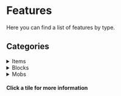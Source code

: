 <div class="selection-columns">

<div class="selection">

<h1>Features</h1>

<p>Here you can find a list of features by type.</p>

<h2>Categories</h2>

<details>

<summary>Items</summary>

<div class="gallery">

<div class="image-container"><img src="https://user-images.githubusercontent.com/69795628/131702182-27c21231-1f45-4b11-81aa-07f3fccbd517.png" alt="Sky Pearl" class="image"><div class="overlay" onclick="fetchInfo('sky-pearl')">Sky Pearl</div></div>

<div id="sky-pearl" class="info-hidden">
<h3>Sky Pearl</h3><hr>
<p>The Sky Pearl is an upcoming method of easily transporting between the Overworld and the Upper Sky. Right click with one of these and you will be taken to approximately your location in the other dimension. They will just break on impact if used in a different dimension.</p>
<h4>Added</h4><p>v0.1</p>
<h4>How to obtain</h4><p>[FUTURE] Uncommon drop from endermen in the Upper Sky.</p>
</div>

<div class="image-container"><img src="https://user-images.githubusercontent.com/69795628/127860974-09d8d529-1aca-4a86-b153-eb88218d18a5.png" alt="Fallen Apple" class="image"><div class="overlay" onclick="fetchInfo('fallen-apple')">Fallen Apple</div></div>

<div id="fallen-apple" class="info-hidden">
<h3>Fallen Apple</h3><hr>
<p>When eaten in the Nether under the effects of levitation, the player is teleported down into the Underridge.</p>
<h4>Added</h4><p>v0.1</p>
<h4>How to obtain</h4><p>Dropped from decaying oak leaves in the Nether.</p>
</div>

<div class="image-container"><img src="https://user-images.githubusercontent.com/69795628/127861004-8499d6a0-93c0-4c3a-9522-b42ce59737e5.gif" alt="Universal Altimeter" class="image"><div class="overlay" onclick="fetchInfo('universal-altimeter')">Universal Altimeter</div></div>

<div id="universal-altimeter" class="info-hidden">
<h3>Universal Altimeter</h3><hr>
<p>The Universal Altimeter is a tool you can hold in either hand, that can read your absolute Y position across all vertically connected worlds. The total height is 1980 blocks, including Y 0 in Underridge and up to Y 255 in the Upper Sky.</p>
<h4>Added</h4><p>v0.1</p>
<h4>How to obtain</h4><p>Crafted in the Ocular Forge.</p>
<img src="https://user-images.githubusercontent.com/69795628/128498949-34ffaeb7-2fa3-439b-9334-37be3035d03d.png" alt="Universal Altimeter Recipe" class="recipe-image">
</div>

<div class="image-container"><img src="https://user-images.githubusercontent.com/69795628/131702178-e7d8b2b9-4ef7-4b77-aa79-7f34d4d7c877.png" alt="Nadir Gel" class="image"><div class="overlay" onclick="fetchInfo('nadir-gel')">Nadir Gel</div></div>

<div id="nadir-gel" class="info-hidden">
<h3>Nadir Gel</h3><hr>
<p>Nadir Gel is a substance used in crafting the Void Veil, and used as fuel for the Nadir Tunneller. It can also be used as furnace fuel, or in the vanilla crafting of torches.</p>
<h4>Added</h4><p>v0.1</p>
<h4>How to obtain</h4><p>Dropped from Psirots, I. Can be found in loot barrels in the stacks.</p>
</div>

<div class="image-container"><img src="https://user-images.githubusercontent.com/69795628/131702176-ec8848c7-3cad-4c8f-9355-4e0a38005d8f.png" alt="Hiatuan Cloth" class="image"><div class="overlay" onclick="fetchInfo('hiatuan-cloth')">Hiatuan Cloth</div></div>

<div id="hiatuan-cloth" class="info-hidden">
<h3>Hiatuan Cloth</h3><hr>
<p>Scraps of ancient fabric from a lost civilisation, used to craft the Void Veil.</p>
<h4>Added</h4><p>v0.1</p>
<h4>How to obtain</h4><p>Dropped from Psirots, and can be found in loot barrels in the stacks.</p>
</div>

<div class="image-container"><img src="https://user-images.githubusercontent.com/69795628/127860975-adf4b1fe-ced9-4d53-bfdb-6f6638608675.png" alt="Garnet" class="image"><div class="overlay" onclick="fetchInfo('garnet')">Garnet</div></div>

<div id="garnet" class="info-hidden">
<h3>Garnet</h3><hr>
<p>Garnets can be used to craft Garnet Blocks, and the Universal Altimeter.</p>
<h4>Added</h4><p>v0.1</p>
<h4>How to obtain</h4><p>Mined from the Garnet Gorge biome in the Underridge, or found in loot barrels in the stacks.</p>
<img src="https://user-images.githubusercontent.com/69795628/128498934-8b0f7896-83c5-49f8-a136-e38df9207ac4.png" alt="Garnet from Garnet Block Recipe" class="recipe-image">
</div>

<div class="image-container"><img src="https://user-images.githubusercontent.com/69795628/127860999-299fb2ac-2f80-41c0-a134-40c48758150b.gif" alt="Nullite Piece" class="image"><div class="overlay" onclick="fetchInfo('nullite-piece')">Nullite Piece</div></div>

<div id="nullite-piece" class="info-hidden">
<h3>Nullite Piece</h3><hr>
<p>A powerful yet mysterious resonating mineral, capable of being forged into nulliron for use in armour and tools.</p>
<h4>Added</h4><p>v0.1</p>
<h4>How to obtain</h4><p>Mined from most parts of the Underridge dimension.</p>
</div>

<div class="image-container"><img src="https://user-images.githubusercontent.com/69795628/127860994-7000d9ae-cf36-47da-8411-6b0274ee87a2.gif" alt="Nulliron Ingot" class="image"><div class="overlay" onclick="fetchInfo('nulliron-ingot')">Nulliron Ingot</div></div>

<div id="nulliron-ingot" class="info-hidden">
<h3>Nulliron Ingot</h3><hr>
<p>An alloy of nullite and iron, used to make armour and tools. It resonates just like nullite.</p>
<h4>Added</h4><p>v0.1</p>
<h4>How to obtain</h4><p>Crafted in the Ocular Forge from nullite pieces and iron ingots, or from Nulliron Blocks.</p>
<img src="https://user-images.githubusercontent.com/69795628/128498944-4a0e0e38-a6ee-4e8d-8594-a3ada76c462c.png" alt="Nulliron Ingot Recipe" class="recipe-image">
<img src="https://user-images.githubusercontent.com/69795628/128498945-faf6a9a7-8653-4b36-8cad-df3161e60c1e.png" alt="Nulliron Ingot from Nulliron Block Recipe" class="recipe-image">
</div>

<div class="image-container"><img src="https://user-images.githubusercontent.com/69795628/127860993-82cde2ec-6df5-4a81-bd9b-8b9d781b0dcb.gif" alt="Nulliron Helmet" class="image"><div class="overlay" onclick="fetchInfo('nulliron-helmet')">Nulliron Helmet</div></div>

<div id="nulliron-helmet" class="info-hidden">
<h3>Nulliron Helmet</h3><hr>
<p>Not very durable, but gives 3 armour points and 1 armour toughness. Protects the wearer from suffocation damage.</p>
<h4>Added</h4><p>v0.1</p>
<h4>How to obtain</h4><p>Crafted in the Ocular Forge from five nulliron ingots.</p>
<img src="https://user-images.githubusercontent.com/69795628/128498943-a8a7a80d-ec85-4d77-81f4-d284efd8d599.png" alt="Nulliron Helmet Recipe" class="recipe-image">
</div>

<div class="image-container"><img src="https://user-images.githubusercontent.com/69795628/127860990-59fc484b-13eb-445d-ab4a-6b458e3c7676.gif" alt="Nulliron Chestplate" class="image"><div class="overlay" onclick="fetchInfo('nulliron-chestplate')">Nulliron Chestplate</div></div>

<div id="nulliron-chestplate" class="info-hidden">
<h3>Nulliron Chestplate</h3><hr>
<p>Not so durable, but gives 6 armour points and 2 armour toughness. Grants temporary immunity to fire and lava damage upon touching fire blocks.</p>
<h4>Added</h4><p>v0.1</p>
<h4>How to obtain</h4><p>Crafted in the Ocular Forge from eight nulliron ingots.</p>
<img src="https://user-images.githubusercontent.com/69795628/128498941-e4d9ec07-d002-4072-9d09-bd0f4a97c9ae.png" alt="Nulliron Chestplate Recipe" class="recipe-image">
</div>

<div class="image-container"><img src="https://user-images.githubusercontent.com/69795628/127860997-d62b9c21-dc4b-4f7d-843d-510b7596cfc0.gif" alt="Nulliron Leggings" class="image"><div class="overlay" onclick="fetchInfo('nulliron-leggings')">Nulliron Leggings</div></div>

<div id="nulliron-leggings" class="info-hidden">
<h3>Nulliron Leggings</h3><hr>
<p>Not the most durable, but give 6 armour points and 2 armour toughness. Negate all knockback from attacks.</p>
<h4>Added</h4><p>v0.1</p>
<h4>How to obtain</h4><p>Crafted in the Ocular Forge from seven nulliron ingots.</p>
<img src="https://user-images.githubusercontent.com/69795628/128498947-586a52fc-e747-4937-b523-6b7028b84dbe.png" alt="Nulliron Leggings Recipe" class="recipe-image">
</div>

<div class="image-container"><img src="https://user-images.githubusercontent.com/69795628/127860988-b60ff9f0-2b97-44a7-935f-03aa55f30cef.gif" alt="Nulliron Boots" class="image"><div class="overlay" onclick="fetchInfo('nulliron-boots')">Nulliron Boots</div></div>

<div id="nulliron-boots" class="info-hidden">
<h3>Nulliron Boots</h3><hr>
<p>Not very durable, give 2 armour points and 1 armour toughness. Protect the wearer from normal and even abnormal fall damage, but will not be effective in cases of ridiculous fall damage - past a few hundred blocks.</p>
<h4>Added</h4><p>v0.1</p>
<h4>How to obtain</h4><p>Crafted in the Ocular Forge from four nulliron ingots.</p>
<img src="https://user-images.githubusercontent.com/69795628/128498938-3715e909-33f9-490d-ab26-5e75cb03d793.png" alt="Nulliron Boots Recipe" class="recipe-image">
</div>

<div class="image-container"><img src="https://user-images.githubusercontent.com/69795628/127860983-c56992b5-431a-4a8d-a8ef-2cb8ec5f3dde.png" alt="Midnight Broth" class="image"><div class="overlay" onclick="fetchInfo('midnight-broth')">Midnight Broth</div></div>

<div id="midnight-broth" class="info-hidden">
<h3>Midnight Broth</h3><hr>
<p>A potent concoction, offering 9:00 of night vision and 8:40 of fire resistance, at the cost of 8:40 of slowness I.</p>
<h4>Added</h4><p>v0.1</p>
<h4>How to obtain</h4><p>Can be extracted renewably from Midnight Pods, or found in the stacks.</p>
</div>

<div class="image-container"><img src="https://user-images.githubusercontent.com/69795628/131702166-0a8c1aee-9166-4c80-a043-acf0b7df8130.gif" alt="Stygian Iris" class="image"><div class="overlay" onclick="fetchInfo('stygian-iris')">Stygian Iris</div></div>

<div id="stygian-iris" class="info-hidden">
<h3>Stygian Iris</h3><hr>
<p>I wonder where this idea came from... summons the boss of the Underridge, the I.</p>
<h4>Added</h4><p>v0.1</p>
<h4>How to obtain</h4><p>1% drop chance from Psirots.</p>
</div>

<div class="image-container"><img src="https://user-images.githubusercontent.com/69795628/127860978-cab6badd-efdf-401d-af9a-ef84fb64df52.png" alt="Heart of the Void" class="image"><div class="overlay" onclick="fetchInfo('heart-of-the-void')">Heart of the Void</div></div>

<div id="heart-of-the-void" class="info-hidden">
<h3>Heart of the Void</h3><hr>
<p>A treasure item with a strong connection to the void. Used in crafting the Nadir Tunneller.</p>
<h4>Added</h4><p>v0.1</p>
<h4>How to obtain</h4><p>Dropped from I, half of the time.</p>
</div>

<div class="image-container"><img src="https://user-images.githubusercontent.com/69795628/127860987-4a36a205-cd0f-4000-8787-ece3753c7fa9.gif" alt="Nadir Tunneller" class="image"><div class="overlay" onclick="fetchInfo('nadir-tunneller')">Nadir Tunneller</div></div>

<div id="nadir-tunneller" class="info-hidden">
<h3>Nadir Tunneller</h3><hr>
<p>Allows for passage through bedrock. Right-click while standing on the lowest bedrock layer of a dimension to create a portal, be prepared to fall straight through. A portal back will also be created on the underside of where you used it. Both portals last 10:00 but do not deplete when unloaded.</p>
<h4>Added</h4><p>v0.1</p>
<h4>How to obtain</h4><p>Crafted in the Ocular Forge from copper ingots, nulliron ingots and a Heart of the Void.</p>
<img src="https://user-images.githubusercontent.com/69795628/128498936-f916aeae-cc59-40ae-9c15-c41df345ad2c.png" alt="Nadir Tunneller Recipe" class="recipe-image">
</div>

<div class="image-container"><img src="https://user-images.githubusercontent.com/69795628/127860969-bce42d2b-7fd9-4f84-9a85-febb0087c40a.png" alt="Enchanted Warped Door" class="image"><div class="overlay" onclick="fetchInfo('enchanted-warped-door')">Enchanted Warped Door</div></div>

<div id="enchanted-warped-door" class="info-hidden">
<h3>Enchanted Warped Door</h3><hr>
<p>Allows temporary escape to the warp dimension. Any distance travelled while floating there is multiplied sixteen-fold upon return. If no solid surface to teleport to is found, the player is dropped from above the height limit, usually when a liquid is below.</p>
<h4>Added</h4><p>v0.1</p>
<h4>How to obtain</h4><p>[FUTURE] Found in loot barrels in the stacks.</p>
</div>

<div class="image-container"><img src="https://user-images.githubusercontent.com/69795628/128364238-ed85b677-7117-47d3-9d57-05b498e1af9a.gif" alt="Void Veil" class="image"><div class="overlay" onclick="fetchInfo('void-veil')">Void Veil</div></div>

<div id="void-veil" class="info-hidden">
<h3>Void Veil</h3><hr>
<p>Right-click to wear when head slot is empty. Provides a strong regeneration effect when void damage is taken, so regardless of dimension height, all voids can be traversed without the risk of death. Does not apply to dropped items.</p>
<h4>Added</h4><p>v0.1</p>
<h4>How to obtain</h4><p>Crafted in the Ocular Forge from Hiatuan Cloth and Nadir Gel.</p>
<img src="https://user-images.githubusercontent.com/69795628/128498953-36b16162-2d5e-4d3c-8f70-59d9c0ece202.png" alt="Void Veil Recipe" class="recipe-image">
</div>

<div class="image-container"><img src="https://user-images.githubusercontent.com/69795628/131702174-22c69f65-c986-4f8e-8593-37fd0f647f55.gif" alt="Bottled Miasma" class="image"><div class="overlay" onclick="fetchInfo('bottled-miasma')">Bottled Miasma</div></div>

<div id="bottled-miasma" class="info-hidden">
<h3>Bottled Miasma</h3><hr>
<p>A potent gaseous emission from the I. Collect it from the harmful clouds it creates when damaged. Can be crafted into Volatile Effluvia.</p>
<h4>Added</h4><p>v0.1.1</p>
<h4>How to obtain</h4><p>Collected from the I using a glass bottle.</p>
</div>

<div class="image-container"><img src="https://user-images.githubusercontent.com/69795628/131702171-62cd283e-19c9-4636-a886-66490646548f.gif" alt="Volatile Effluvia" class="image"><div class="overlay" onclick="fetchInfo('volatile-effluvia')">Volatile Effluvia</div></div>

<div id="volatile-effluvia" class="info-hidden">
<h3>Volatile Effluvia</h3><hr>
<p>Can be thrown to create an explosion with fire and deadly clouds of Blindness, Slowness, Wither and Weakness. Use at your own risk; with mobGriefing enabled this can destroy blocks.</p>
<h4>Added</h4><p>v0.1.1</p>
<h4>How to obtain</h4><p>Crafted in the Ocular Forge from Bottled Miasma, Dragon Breath and a Fire Charge. Shapeless recipe.</p>
<img src="https://user-images.githubusercontent.com/69795628/131704484-4f61dbe5-5625-4f28-8dbc-8fa255fec14c.png" alt="Volatile Effluvia Recipe" class="recipe-image">
</div>

<div class="image-container"><img src="https://user-images.githubusercontent.com/69795628/131702169-22da071c-5143-4d7e-b209-1f90f91326ba.png" alt="Realmglass" class="image"><div class="overlay" onclick="fetchInfo('realmglass')">Realmglass</div></div>

<div id="realmglass" class="info-hidden">
<h3>Realmglass</h3><hr>
<p>Used to charge Warp Portal Blocks by tossing it into one.</p>
<h4>Added</h4><p>v0.1.1</p>
<h4>How to obtain</h4><p>Dropped from Echoes when player-killed.</p>
</div>

</div>

</details>

<details>

<summary>Blocks</summary>

<div class="gallery">

<div class="image-container"><img src="https://user-images.githubusercontent.com/69795628/127869610-88435b6c-bb66-4d44-b4a1-4b0d50cc8f2a.gif" alt="Nullite Ore" class="image"><div class="overlay" onclick="fetchInfo('nullite-ore')">Nullite Ore</div></div>

<div id="nullite-ore" class="info-hidden">
<h3>Nullite Ore</h3><hr>
<p>Very unstable. Drops a nullite piece only when a Netherite Pickaxe with Silk Touch is used, with a 20% chance.</p>
<h4>Added</h4><p>v0.1</p>
<h4>How to obtain</h4><p>Found underground in most parts of the Underridge dimension. Too unstable to ever drop itself.</p>
</div>

<div class="image-container"><img src="https://user-images.githubusercontent.com/69795628/127869609-6dd4b93e-9f4f-4a80-9994-4b91edf90d82.png" alt="Nulliron Block" class="image"><div class="overlay" onclick="fetchInfo('nulliron-block')">Nulliron Block</div></div>

<div id="nulliron-block" class="info-hidden">
<h3>Nullite Ore</h3><hr>
<p>A storage form of nulliron ingots. Can be placed, and will work with beacons. Too many placed custom blocks may lag your client.</p>
<h4>Added</h4><p>v0.1</p>
<h4>How to obtain</h4><p>Crafted from nine nulliron ingots in the Ocular Forge.</p>
<img src="https://user-images.githubusercontent.com/69795628/128498937-c6132c42-915c-4a18-a23b-d4dbc975c99e.png" alt="Nulliron Block Recipe" class="recipe-image">
</div>

<div class="image-container"><img src="https://user-images.githubusercontent.com/69795628/127869608-7cda318f-b9e4-4e6f-8a7e-a12e8ccee83f.png" alt="Garnet Ore" class="image"><div class="overlay" onclick="fetchInfo('garnet-ore')">Garnet Ore</div></div>

<div id="garnet-ore" class="info-hidden">
<h3>Garnet Ore</h3><hr>
<p>When mined with a diamond or higher pickaxe, drops from 1 to 4 garnets (fortune-affected). Drops itself if mined with Silk Touch. Can be placed, but too many custom blocks may lag your client.</p>
<h4>Added</h4><p>v0.1</p>
<h4>How to obtain</h4><p>Found buried in the Garnet Gorge.</p>
</div>

<div class="image-container"><img src="https://user-images.githubusercontent.com/69795628/127869607-4b969243-6058-47a6-9f5b-5d9773807b85.png" alt="Garnet Block" class="image"><div class="overlay" onclick="fetchInfo('garnet-block')">Garnet Block</div></div>

<div id="garnet-block" class="info-hidden">
<h3>Garnet Block</h3><hr>
<p>A storage form of garnets. Can also be placed, and will also work with beacons. Too many placed custom blocks may lag your client.</p>
<h4>Added</h4><p>v0.1</p>
<h4>How to obtain</h4><p>Crafted in the Ocular Forge from nine garnets.</p>
<img src="https://user-images.githubusercontent.com/69795628/128498932-88788808-af4b-41e1-a195-a6d0a8729314.png" alt="Garnet Block Recipe" class="recipe-image">
</div>

<div class="image-container"><img src="https://user-images.githubusercontent.com/69795628/127869600-626a1825-0cbe-4086-8adb-82d32b3056a3.gif" alt="Ocular Forge" class="image"><div class="overlay" onclick="fetchInfo('ocular-forge')">Ocular Forge</div></div>

<div id="ocular-forge" class="info-hidden">
<h3>Ocular Forge</h3><hr>
<p>The custom crafter, allowing players to craft many of the datapack's custom items.</p>
<h4>Added</h4><p>v0.1</p>
<h4>How to obtain</h4><p>Found rarely in the stacks, in a particular room...</p>
</div>

</div>

</details>

<details>

<summary>Mobs</summary>

<div class="gallery gallery-centred">

<div class="image-container"><img src="https://user-images.githubusercontent.com/69795628/127888756-f07b5921-839c-42a1-9b1b-a6ea9e0abbcd.png" alt="Cochineal" class="image"><div class="overlay" onclick="fetchInfo('cochineal')">Cochineal</div></div>

<div id="cochineal" class="info-hidden">
<h3>Cochineal</h3><hr>
<p>A small, neutral mob. It has 14 health, falls slowly and is fire resistant, but will only attack you if you get very close.</p>
<h4>Added</h4><p>v0.1</p>
<h4>How to find</h4><p>It spawns in the Bleak Forest and Garnet Gorge biomes.</p>
<h4>Drops</h4><p>0-2 Red Dye</p>
</div>

<div class="image-container"><img src="https://user-images.githubusercontent.com/69795628/127888760-0db721a5-7e32-460c-a662-32c6ac105075.gif" alt="Haunted Armour" class="image"><div class="overlay" onclick="fetchInfo('haunted-armour')">Haunted Armour</div></div>

<div id="haunted-armour" class="info-hidden">
<h3>Haunted Armour</h3><hr>
<p>Can be golden, iron or netherite. Spawns in the Dismal Desert biome. All have the thorns enchantment and knockback on their swords, and golden and netherite have fire aspect. The better the tier, the more defence it has, but all have 36 health points.</p>
<h4>Added</h4><p>v0.1</p>
<h4>How to find</h4><p>It spawns in the Bleak Forest and Garnet Gorge biomes.</p>
<h4>Drops</h4><p>Metal nuggets of its type, or if netherite, a chance of netherite scrap with gold nuggets.</p>
</div>

<div class="image-container"><img src="https://user-images.githubusercontent.com/69795628/127888765-7ba19ee5-399a-4651-a5f1-57e5c297ad8a.gif" alt="Psirot" class="image"><div class="overlay" onclick="fetchInfo('psirot')">Psirot</div></div>

<div id="psirot" class="info-hidden">
<h3>Psirot</h3><hr>
<p>Psirots are equipped with two hands at first. If you are at a distance, they will fire hands at you, dealing wither effect and creating a cloud of instant damage when they hit non-air blocks or their target. They have to regenerate hands before firing again. If you get close, they will engage in combat, dealing 8, 5 or 3 damage and wither effect depending on how many hands it still has.</p>
<h4>Added</h4><p>v0.1</p>
<h4>How to find</h4><p>Persistent psirots spawn within the stacks, but they also spawn naturally in the Ochre Plains, Bleak Forest and Dismal Desert biomes.</p>
<h4>Drops</h4>
<p>0-2 Nadir Gel (0-4 with Fortune III)</p>
<p>0-1 Hiatuan Cloth (Player kill only, 40% base drop rate, 0-3 with Fortune III)</p>
<p>1 Stygian Iris (Player kill only, 1% drop rate)</p>
</div>

<div class="image-container"><img src="https://user-images.githubusercontent.com/69795628/127888764-4fce696f-86ec-451d-ae4d-f5f45742a259.png" alt="Midnight Pod" class="image"><div class="overlay" onclick="fetchInfo('midnight-pod')">Midnight Pod</div></div>

<div id="midnight-pod" class="info-hidden">
<h3>Midnight Pod</h3><hr>
<p>Starting small, it takes 2000 seconds to grow to full size, but only 750 to 'ripen' and open. Once ripe, Midnight Broth can be extracted from it using a bowl, and it closes until ripe again.</p>
<h4>Added</h4><p>v0.1</p>
<h4>How to find</h4><p>It spawns inside glass pod-like structures on the surface of the Bleak Forest and Ochre Plains biomes.</p>
<h4>Drops</h4><p>Nothing if killed.</p>
</div>

<div class="image-container"><img src="https://user-images.githubusercontent.com/69795628/127888762-09d035fd-0d3d-49fb-94ef-0bf6c23d8cec.png" alt="I" class="image"><div class="overlay" onclick="fetchInfo('i')">I</div></div>

<div id="i" class="info-hidden">
<h3>I</h3><hr>
<p>The I boss has 500 health points, and hovers around. It has three stages, through which it increases its attack damage. When hit, it releases a miasma of wither and blindness effect that should be avoided. In stage 1, ranged attacks from a bow are effective. By stage 2, arrows near it will do negligible damage. In the final stage, projectiles will bounce back if too close. Each time it changes phase, it blasts away the player and gains additional particle effects. Up to 5 Is can be tracked at once with the datapack's bossbar system for health.</p>
<h4>Added</h4><p>v0.1</p>
<h4>How to find</h4><p>Summoned using a Stygian Iris.</p>
<h4>Drops</h4>
<p>0-8 Nadir Gel</p>
<p>1 Heart of the Void (50% drop rate)</p>

</div>

</div>

</details>

</div>

<div id="info-box" class="info"><h4>Click a tile for more information</h4></div>

<script>

function fetchInfo(item) {
    var html = document.getElementById(item).innerHTML;
    document.getElementById("info-box").innerHTML = html;
}

</script>

</div>
